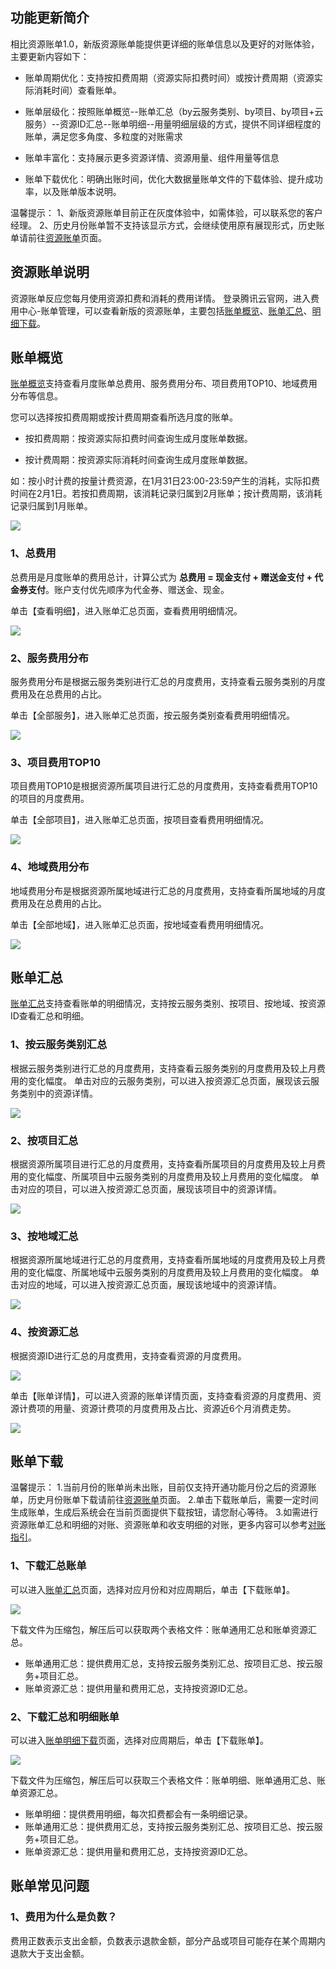 ## 功能更新简介

相比资源账单1.0，新版资源账单能提供更详细的账单信息以及更好的对账体验，主要更新内容如下：

- 账单周期优化：支持按扣费周期（资源实际扣费时间）或按计费周期（资源实际消耗时间）查看账单。

- 账单层级化：按照账单概览--账单汇总（by云服务类别、by项目、by项目+云服务）--资源ID汇总--账单明细--用量明细层级的方式，提供不同详细程度的账单，满足您多角度、多粒度的对账需求

- 账单丰富化：支持展示更多资源详情、资源用量、组件用量等信息

- 账单下载优化：明确出账时间，优化大数据量账单文件的下载体验、提升成功率，以及账单版本说明。 

温馨提示：
1、新版资源账单目前正在灰度体验中，如需体验，可以联系您的客户经理。
2、历史月份账单暂不支持该显示方式，会继续使用原有展现形式，历史账单请前往[资源账单](https://console.cloud.tencent.com/account/resources)页面。


## 资源账单说明

资源账单反应您每月使用资源扣费和消耗的费用详情。
登录腾讯云官网，进入费用中心-账单管理，可以查看新版的资源账单，主要包括[账单概览](https://console.cloud.tencent.com/expense/bill/overview)、[账单汇总](https://console.cloud.tencent.com/expense/bill/summary)、[明细下载](https://console.cloud.tencent.com/expense/bill/download)。



## 账单概览

[账单概览](https://console.cloud.tencent.com/expense/bill/overview)支持查看月度账单总费用、服务费用分布、项目费用TOP10、地域费用分布等信息。



您可以选择按扣费周期或按计费周期查看所选月度的账单。

- 按扣费周期：按资源实际扣费时间查询生成月度账单数据。

- 按计费周期：按资源实际消耗时间查询生成月度账单数据。

如：按小时计费的按量计费资源，在1月31日23:00-23:59产生的消耗，实际扣费时间在2月1日。若按扣费周期，该消耗记录归属到2月账单；按计费周期，该消耗记录归属到1月账单。

![](https://main.qcloudimg.com/raw/2a4c509f5372f94d5209abb6af95c04e.png)


### 1、总费用

总费用是月度账单的费用总计，计算公式为 **总费用 = 现金支付 + 赠送金支付 + 代金券支付**。账户支付优先顺序为代金券、赠送金、现金。

单击【查看明细】，进入账单汇总页面，查看费用明细情况。

![](https://main.qcloudimg.com/raw/1edc13748d6a9b87dbe672a7f7de2706.png)

### 2、服务费用分布

服务费用分布是根据云服务类别进行汇总的月度费用，支持查看云服务类别的月度费用及在总费用的占比。

单击【全部服务】，进入账单汇总页面，按云服务类别查看费用明细情况。

![](https://main.qcloudimg.com/raw/499975aa69926128d635c60b247eaa67.png)

### 3、项目费用TOP10

项目费用TOP10是根据资源所属项目进行汇总的月度费用，支持查看费用TOP10的项目的月度费用。

单击【全部项目】，进入账单汇总页面，按项目查看费用明细情况。

![](https://main.qcloudimg.com/raw/cf373818b985ea6625d6a7490c4048eb.png)

### 4、地域费用分布

地域费用分布是根据资源所属地域进行汇总的月度费用，支持查看所属地域的月度费用及在总费用的占比。

单击【全部地域】，进入账单汇总页面，按地域查看费用明细情况。

![](https://main.qcloudimg.com/raw/22a69729b855ff2edb6e72393dd668fc.png)




## 账单汇总

[账单汇总](https://console.cloud.tencent.com/expense/bill/summary)支持查看账单的明细情况，支持按云服务类别、按项目、按地域、按资源ID查看汇总和明细。


### 1、按云服务类别汇总

根据云服务类别进行汇总的月度费用，支持查看云服务类别的月度费用及较上月费用的变化幅度。
单击对应的云服务类别，可以进入按资源汇总页面，展现该云服务类别中的资源详情。

![](https://main.qcloudimg.com/raw/3da2c0e5eda0879658ba8a98e332d77c.png)

### 2、按项目汇总

根据资源所属项目进行汇总的月度费用，支持查看所属项目的月度费用及较上月费用的变化幅度、所属项目中云服务类别的月度费用及较上月费用的变化幅度。
单击对应的项目，可以进入按资源汇总页面，展现该项目中的资源详情。

![](https://main.qcloudimg.com/raw/420b336df3f0467e71850ed53df10d31.png)

### 3、按地域汇总

根据资源所属地域进行汇总的月度费用，支持查看所属地域的月度费用及较上月费用的变化幅度、所属地域中云服务类别的月度费用及较上月费用的变化幅度。
单击对应的地域，可以进入按资源汇总页面，展现该地域中的资源详情。

![](https://main.qcloudimg.com/raw/4e113f47736f5d1cec9bf17be2722c04.png)

### 4、按资源汇总
根据资源ID进行汇总的月度费用，支持查看资源的月度费用。

![](https://main.qcloudimg.com/raw/28eaf91de5fa44eae9449a9e2a51164d.png)

单击【账单详情】，可以进入资源的账单详情页面，支持查看资源的月度费用、资源计费项的用量、资源计费项的月度费用及占比、资源近6个月消费走势。

![](https://main.qcloudimg.com/raw/e384032f3bc0f4c0ccf9634d8096e9a6.png)

## 账单下载

温馨提示：
1.当前月份的账单尚未出账，目前仅支持开通功能月份之后的资源账单，历史月份账单下载请前往[资源账单](https://console.cloud.tencent.com/account/resources)页面。
2.单击下载账单后，需要一定时间生成账单，生成后系统会在当前页面提供下载按钮，请您耐心等待。
3.如需进行资源账单汇总和明细的对账、资源账单和收支明细的对账，更多内容可以参考[对账指引](https://cloud.tencent.com/document/product/555/14170)。


### 1、下载汇总账单

可以进入[账单汇总](https://console.cloud.tencent.com/expense/bill/summary)页面，选择对应月份和对应周期后，单击【下载账单】。


![](https://main.qcloudimg.com/raw/abb2ee5dde2d037688dd166382e5a6e5.png)

下载文件为压缩包，解压后可以获取两个表格文件：账单通用汇总和账单资源汇总。

- 账单通用汇总：提供费用汇总，支持按云服务类别汇总、按项目汇总、按云服务+项目汇总。
- 账单资源汇总：提供用量和费用汇总，支持按资源ID汇总。


### 2、下载汇总和明细账单

可以进入[账单明细下载](https://console.cloud.tencent.com/expense/bill/download)页面，选择对应周期后，单击【下载账单】。



![](https://main.qcloudimg.com/raw/73a46071c6e4266f3f43aae71b0bad24.png)

下载文件为压缩包，解压后可以获取三个表格文件：账单明细、账单通用汇总、账单资源汇总。

- 账单明细：提供费用明细，每次扣费都会有一条明细记录。
- 账单通用汇总：提供费用汇总，支持按云服务类别汇总、按项目汇总、按云服务+项目汇总。
- 账单资源汇总：提供用量和费用汇总，支持按资源ID汇总。



## 账单常见问题

### 1、费用为什么是负数？

费用正数表示支出金额，负数表示退款金额，部分产品或项目可能存在某个周期内退款大于支出金额。
